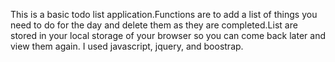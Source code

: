 This is a basic todo list application.Functions are to add a list of things you need to do for the day and delete them as they are completed.List are stored in your local storage of your browser so you can come back later and view them again.
I used javascript, jquery, and boostrap.
